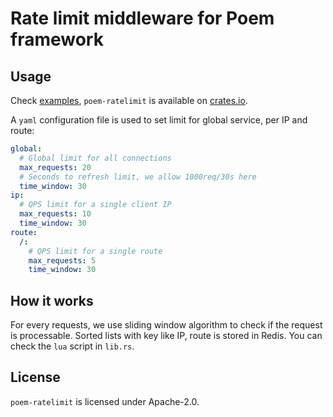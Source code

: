 # Rate limit middleware for Poem framework

## Usage

Check [examples](./examples), `poem-ratelimit` is available on [crates.io](https://crates.io/crates/poem-ratelimit).

A `yaml` configuration file is used to set limit for global service, per IP and route:

```yaml
global:
  # Global limit for all connections
  max_requests: 20
  # Seconds to refresh limit, we allow 1000req/30s here
  time_window: 30
ip:
  # QPS limit for a single client IP
  max_requests: 10
  time_window: 30
route:
  /:
    # QPS limit for a single route
    max_requests: 5
    time_window: 30
```

## How it works

For every requests, we use sliding window algorithm to check if the request is processable. Sorted lists with key like IP, route is stored in Redis. You can check the `lua` script in `lib.rs`.

## License

`poem-ratelimit` is licensed under Apache-2.0.
